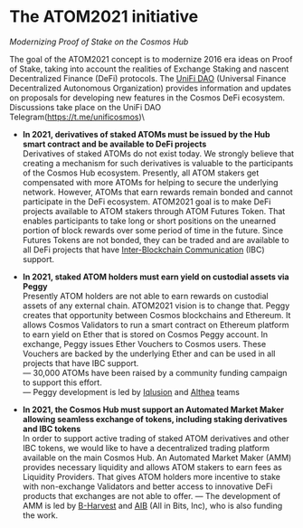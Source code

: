 # The ATOM2021 initiative

*Modernizing Proof of Stake on the Cosmos Hub*

The goal of the ATOM2021 concept is to modernize 2016 era ideas on Proof of Stake, taking into account the realities of Exchange Staking and nascent Decentralized Finance (DeFi) protocols. The [UniFi DAO](https://unifi.finance/proposals/100) (Universal Finance Decentralized Autonomous Organization) provides information and updates on proposals for developing new features in the Cosmos DeFi ecosystem. Discussions take place on the UniFi DAO Telegram(https://t.me/unificosmos)\

* **In 2021, derivatives of staked ATOMs must be issued by the Hub smart contract and be available to DeFi projects**\
Derivatives of staked ATOMs do not exist today. We strongly believe that creating a mechanism for such derivatives is valuable to the participants of the Cosmos Hub ecosystem.  Presently, all ATOM stakers get compensated with more ATOMs for helping to secure the underlying network. However, ATOMs that earn rewards remain bonded and cannot participate in the DeFi ecosystem. ATOM2021 goal is to make DeFi projects available to ATOM stakers through ATOM Futures Token. That enables participants to take long or short positions on the unearned portion of block rewards over some period of time in the future. Since Futures Tokens are not bonded, they can be traded and are available to all DeFi projects that have [Inter-Blockchain Communication](https://cosmos.network/ibc) (IBC) support.

* **In 2021, staked ATOM holders must earn yield on custodial assets via Peggy**\
Presently ATOM holders are not able to earn rewards on custodial assets of any external chain.  ATOM2021 vision is to change that. Peggy creates that opportunity between Cosmos blockchains and Ethereum. It allows Cosmos Validators to run a smart contract on Ethereum platform to earn yield on Ether that is stored on Cosmos Peggy account. In exchange, Peggy issues Ether Vouchers to Cosmos users. These Vouchers are backed by the underlying Ether and can be used in all projects that have IBC support.\
  — 30,000 ATOMs have been raised by a community funding campaign to support this effort.\
  — Peggy development is led by [Iqlusion](https://www.iqlusion.io) and [Althea](https://althea.net) teams


* **In 2021, the Cosmos Hub must support an Automated Market Maker allowing seamless exchange of tokens, including staking derivatives and IBC tokens**\
In order to support active trading of staked ATOM derivatives and other IBC tokens, we would like to have a decentralized trading platform available on the main Cosmos Hub. An Automated Market Maker (AMM) provides necessary liquidity and allows ATOM stakers to earn fees as Liquidity Providers. That gives ATOM holders more incentive to stake with non-exchange Validators and better access to innovative DeFi products that exchanges are not able to offer.
   — The development of AMM is led by [B-Harvest](https://github.com/b-harvest/Liquidity-Module-For-the-Hub) and [AIB](https://tendermint.com/) (All in Bits, Inc), who is also funding the work.
